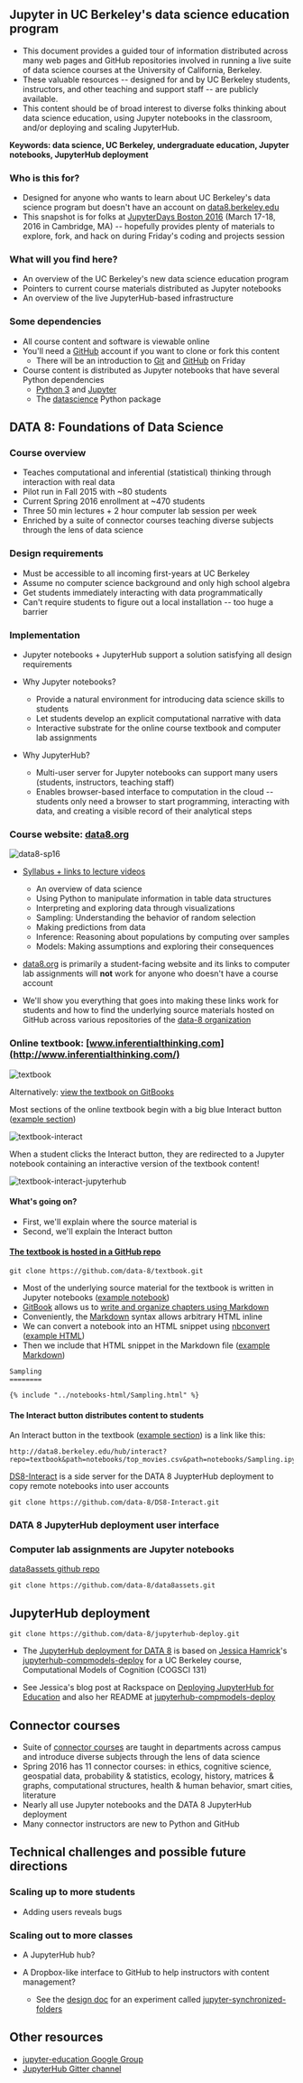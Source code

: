 ## Jupyter in UC Berkeley's data science education program

* This document provides a guided tour of information distributed across many web pages and GitHub repositories involved in running a live suite of data science courses at the University of California, Berkeley.
* These valuable resources -- designed for and by UC Berkeley students, instructors, and other teaching and support staff -- are publicly available.
* This content should be of broad interest to diverse folks thinking about data science education, using Jupyter notebooks in the classroom, and/or deploying and scaling JupyterHub.

**Keywords: data science, UC Berkeley, undergraduate education, Jupyter notebooks, JupyterHub deployment**

### Who is this for?
* Designed for anyone who wants to learn about UC Berkeley's data science program but doesn't have an account on [data8.berkeley.edu](https://data8.berkeley.edu/)
* This snapshot is for folks at [JupyterDays Boston 2016](http://blog.jupyter.org/2016/02/16/jupyterdays-boston-2016/) (March 17-18, 2016 in Cambridge, MA) -- hopefully provides plenty of materials to explore, fork, and hack on during Friday's coding and projects session

### What will you find here?
* An overview of the UC Berkeley's new data science education program
* Pointers to current course materials distributed as Jupyter notebooks
* An overview of the live JupyterHub-based infrastructure

### Some dependencies
* All course content and software is viewable online
* You'll need a [GitHub](https://github.com/) account if you want to clone or fork this content
    * There will be an introduction to [Git](https://git-scm.com/) and [GitHub](https://github.com/) on Friday
* Course content is distributed as Jupyter notebooks that have several Python dependencies
    * [Python 3](https://www.python.org/downloads/) and [Jupyter](http://jupyter.readthedocs.org/en/latest/install.html)
    * The [datascience](https://pypi.python.org/pypi/datascience/) Python package

## DATA 8: Foundations of Data Science

### Course overview
* Teaches computational and inferential (statistical) thinking through interaction with real data
* Pilot run in Fall 2015 with ~80 students
* Current Spring 2016 enrollment at ~470 students
* Three 50 min lectures + 2 hour computer lab session per week
* Enriched by a suite of connector courses teaching diverse subjects through the lens of data science

### Design requirements
* Must be accessible to all incoming first-years at UC Berkeley
* Assume no computer science background and only high school algebra
* Get students immediately interacting with data programmatically
* Can't require students to figure out a local installation -- too huge a barrier

### Implementation
* Jupyter notebooks + JupyterHub support a solution satisfying all design requirements

* Why Jupyter notebooks?
    * Provide a natural environment for introducing data science skills to students
    * Let students develop an explicit computational narrative with data
    * Interactive substrate for the online course textbook and computer lab assignments

* Why JupyterHub?
    * Multi-user server for Jupyter notebooks can support many users (students, instructors, teaching staff)
    * Enables browser-based interface to computation in the cloud -- students only need a browser to start programming, interacting with data, and creating a visible record of their analytical steps

### Course website: [data8.org](https://data-8.appspot.com/sp16/course)

![data8-sp16](screenshots/data8-sp16.png)

* [Syllabus + links to lecture videos](https://data-8.appspot.com/sp16/course)
    * An overview of data science
    * Using Python to manipulate information in table data structures
    * Interpreting and exploring data through visualizations
    * Sampling: Understanding the behavior of random selection
    * Making predictions from data
    * Inference: Reasoning about populations by computing over samples
    * Models: Making assumptions and exploring their consequences

* [data8.org](https://data-8.appspot.com/sp16/course) is primarily a student-facing website and its links to computer lab assignments will **not** work for anyone who doesn't have a course account
* We'll show you everything that goes into making these links work for students and how to find the underlying source materials hosted on GitHub across various repositories of the [data-8 organization](https://github.com/data-8)

### Online textbook: [www.inferentialthinking.com](http://www.inferentialthinking.com/)

![textbook](screenshots/textbook.png)

Alternatively: [view the textbook on GitBooks](https://ds8.gitbooks.io/textbook/content/)

Most sections of the online textbook begin with a big blue Interact button ([example section](http://www.inferentialthinking.com/chapter3/sampling.html))

![textbook-interact](screenshots/textbook-interact.png)

When a student clicks the Interact button, they are redirected to a Jupyter notebook containing an interactive version of the textbook content!

![textbook-interact-jupyterhub](screenshots/textbook-interact-jupyterhub.png)

#### What's going on?

* First, we'll explain where the source material is
* Second, we'll explain the Interact button

#### [The textbook is hosted in a GitHub repo](https://github.com/data-8/textbook)

    git clone https://github.com/data-8/textbook.git

* Most of the underlying source material for the textbook is written in Jupyter notebooks ([example notebook](https://github.com/data-8/textbook/blob/gh-pages/notebooks/Sampling.ipynb))
* [GitBook](https://www.gitbook.com/) allows us to [write and organize chapters using Markdown](https://help.gitbook.com/format/chapters.html)
* Conveniently, the [Markdown](https://www.gitbook.com/book/gitbookio/markdown/details) syntax allows arbitrary HTML inline
* We can convert a notebook into an HTML snippet using [nbconvert](https://github.com/jupyter/nbconvert) ([example HTML](https://github.com/data-8/textbook/blob/gh-pages/notebooks-html/Sampling.html))
* Then we include that HTML snippet in the Markdown file ([example Markdown](https://github.com/data-8/textbook/blob/gh-pages/chapter3/sampling.md))

```
Sampling
========

{% include "../notebooks-html/Sampling.html" %}
```

#### The Interact button distributes content to students

An Interact button in the textbook ([example section](http://www.inferentialthinking.com/chapter3/sampling.html)) is a link like this:

    http://data8.berkeley.edu/hub/interact?repo=textbook&path=notebooks/top_movies.csv&path=notebooks/Sampling.ipynb

[DS8-Interact](https://github.com/data-8/DS8-Interact) is a side server for the DATA 8 JuypterHub deployment to copy remote notebooks into user accounts

    git clone https://github.com/data-8/DS8-Interact.git

### DATA 8 JupyterHub deployment user interface

### Computer lab assignments are Jupyter notebooks

[data8assets github repo](https://github.com/data-8/data8assets)

    git clone https://github.com/data-8/data8assets.git

## JupyterHub deployment

    git clone https://github.com/data-8/jupyterhub-deploy.git

* The [JupyterHub deployment for DATA 8](https://github.com/data-8/jupyterhub-deploy) is based on [Jessica Hamrick](http://www.jesshamrick.com/)'s [jupyterhub-compmodels-deploy](https://github.com/compmodels/jupyterhub-deploy) for a UC Berkeley course, Computational Models of Cognition (COGSCI 131)

* See Jessica's blog post at Rackspace on [Deploying JupyterHub for Education](https://developer.rackspace.com/blog/deploying-jupyterhub-for-education/) and also her README at [jupyterhub-compmodels-deploy](https://github.com/compmodels/jupyterhub-deploy)

## Connector courses

* Suite of [connector courses](https://data-8.appspot.com/sp16/modules/extra_tabs/render?index=3) are taught in departments across campus and introduce diverse subjects through the lens of data science
* Spring 2016 has 11 connector courses: in ethics, cognitive science, geospatial data, probability & statistics, ecology, history, matrices & graphs, computational structures, health & human behavior, smart cities, literature
* Nearly all use Jupyter notebooks and the DATA 8 JupyterHub deployment
* Many connector instructors are new to Python and GitHub

## Technical challenges and possible future directions

### Scaling **up** to more students

* Adding users reveals bugs

### Scaling **out** to more classes

* A JupyterHub hub?

* A Dropbox-like interface to GitHub to help instructors with content management?
    * See the [design doc](https://github.com/elaine84/jupyter-synchronized-folders/blob/proposal/design.md) for an experiment called [jupyter-synchronized-folders](https://github.com/elaine84/jupyter-synchronized-folders)


## Other resources
* [jupyter-education Google Group](https://groups.google.com/forum/#!forum/jupyter-education)
* [JupyterHub Gitter channel](https://gitter.im/jupyter/jupyterhub)

